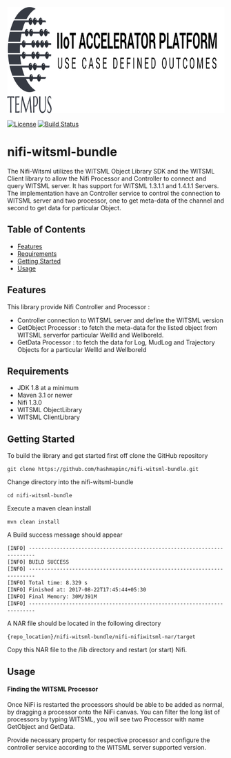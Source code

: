 <img src="https://github.com/hashmapinc/hashmap.github.io/blob/master/images/tempus/Tempus_Logo_Black_with_TagLine.png" width="950" height="245" alt="Hashmap, Inc Tempus"/>

[![License](http://img.shields.io/:license-Apache%202-blue.svg)](http://www.apache.org/licenses/LICENSE-2.0.txt) [![Build Status](https://travis-ci.org/hashmapinc/nifi-witsml-bundle.svg?branch=master)](https://travis-ci.org/hashmapinc/nifi-witsml-bundle)

# nifi-witsml-bundle

The Nifi-Witsml utilizes the WITSML Object Library SDK and the WITSML Client library to allow the Nifi Processor and Controller to connect and query WITSML server. It has support for WITSML 1.3.1.1 and 1.4.1.1 Servers. The implementation have an Controller service to control the connection to WITSML server and two processor, one to get meta-data of the channel and second to get data for particular Object.

## Table of Contents

- [Features](#features)
- [Requirements](#requirements)
- [Getting Started](#getting-started)
- [Usage](#usage)

## Features

This library provide Nifi Controller and Processor :
* Controller connection to WITSML server and define the WITSML version
* GetObject Processor : to fetch the meta-data for the listed object from WITSML serverfor particular WellId and WellboreId.
* GetData Processor : to fetch the data for Log, MudLog and Trajectory Objects for a particular WellId and WellboreId

## Requirements

* JDK 1.8 at a minimum
* Maven 3.1 or newer
* Nifi 1.3.0
* WITSML ObjectLibrary
* WITSML ClientLibrary

## Getting Started
To build the library and get started first off clone the GitHub repository 

    git clone https://github.com/hashmapinc/nifi-witsml-bundle.git

Change directory into the nifi-witsml-bundle

    cd nifi-witsml-bundle
    
Execute a maven clean install

    mvn clean install
    
A Build success message should appear
      
    [INFO] ------------------------------------------------------------------------
    [INFO] BUILD SUCCESS
    [INFO] ------------------------------------------------------------------------
    [INFO] Total time: 8.329 s
    [INFO] Finished at: 2017-08-22T17:45:44+05:30
    [INFO] Final Memory: 30M/391M
    [INFO] ------------------------------------------------------------------------

A NAR file should be located in the following directory

    {repo_location}/nifi-witsml-bundle/nifi-nifiwitsml-nar/target
    
Copy this NAR file to the /lib directory and restart (or start) Nifi.

## Usage

#### Finding the WITSML Processor

Once NiFi is restarted the processors should be able to be added as normal, by dragging a processor onto the NiFi canvas. You can filter the long list of processors by typing WITSML, you will see two Processor with name GetObject and GetData.

Provide necessary property for respective processor and configure the controller service according to the WITSML server supported version.


